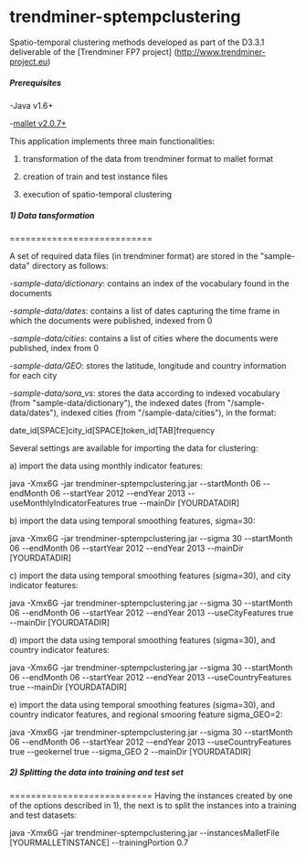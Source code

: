 trendminer-sptempclustering
===========================

Spatio-temporal clustering methods developed as part of the D3.3.1 deliverable of the [Trendminer FP7 project] (http://www.trendminer-project.eu)

##### Prerequisites

-Java v1.6+

-[mallet v2.0.7+](http://mallet.cs.umass.edu/download.php)

This application implements three main functionalities:

1) transformation of the data from trendminer format to mallet format

2) creation of train and test instance files

3) execution of spatio-temporal clustering


##### 1) Data tansformation
===========================


A set of required data files (in trendminer format) are stored in the "sample-data" directory as follows:

-*sample-data/dictionary*: contains an index of the vocabulary found in the documents

-*sample-data/dates*: contains a list of dates capturing the time frame in which the documents were published, indexed from 0 

-*sample-data/cities*: contains a list of cities where the documents were published, index from 0

-*sample-data/GEO*: stores the latitude, longitude and country information for each city

-*sample-data/sora_vs*: stores the data according to indexed vocabulary (from "sample-data/dictionary"), the indexed dates (from "/sample-data/dates"), indexed cities (from "/sample-data/cities"), in the format:

 date_id[SPACE]city_id[SPACE]token_id[TAB]frequency
  

Several settings are available for importing the data for clustering:

a) import the data using monthly indicator features:

java -Xmx6G -jar trendminer-sptempclustering.jar --startMonth 06 --endMonth 06 --startYear 2012 --endYear 2013 --useMonthlyIndicatorFeatures true --mainDir [YOURDATADIR]

b) import the data using temporal smoothing features, sigma=30:

java -Xmx6G -jar trendminer-sptempclustering.jar --sigma 30 --startMonth 06 --endMonth 06 --startYear 2012 --endYear 2013 --mainDir [YOURDATADIR]

c) import the data using temporal smoothing features (sigma=30), and city indicator features:

java -Xmx6G -jar trendminer-sptempclustering.jar --sigma 30 --startMonth 06 --endMonth 06 --startYear 2012 --endYear 2013 --useCityFeatures true --mainDir [YOURDATADIR]

d) import the data using temporal smoothing features (sigma=30), and country indicator features:

java -Xmx6G -jar trendminer-sptempclustering.jar --sigma 30 --startMonth 06 --endMonth 06 --startYear 2012 --endYear 2013 --useCountryFeatures true --mainDir [YOURDATADIR]

e) import the data using temporal smoothing features (sigma=30), and country indicator features, and regional smooring feature sigma_GEO=2:

java -Xmx6G -jar trendminer-sptempclustering.jar --sigma 30 --startMonth 06 --endMonth 06 --startYear 2012 --endYear 2013 --useCountryFeatures true  --geokernel true --sigma_GEO 2 --mainDir [YOURDATADIR]

##### 2) Splitting the data into training and test set
===========================
Having the instances created by one of the options described in 1), the next is to split the instances into a training and test datasets:

java -Xmx6G -jar trendminer-sptempclustering.jar --instancesMalletFile [YOURMALLETINSTANCE] --trainingPortion 0.7

